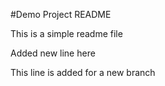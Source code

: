 #Demo Project README

This is a simple readme file

Added new line here

This line is added for a new branch